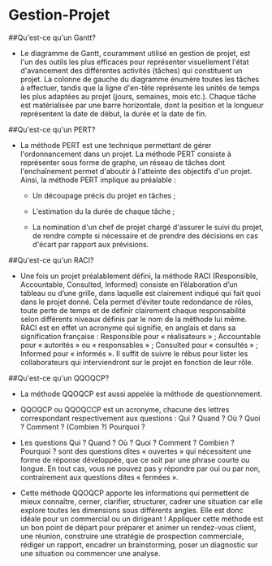 # Gestion-Projet


##Qu'est-ce qu'un Gantt?

- Le diagramme de Gantt, couramment utilisé en gestion de projet, est l'un des outils les plus efficaces pour représenter visuellement l'état d'avancement des différentes activités (tâches) qui constituent un projet. La colonne de gauche du diagramme énumère toutes les tâches à effectuer, tandis que la ligne d'en-tête représente les unités de temps les plus adaptées au projet (jours, semaines, mois etc.). Chaque tâche est matérialisée par une barre horizontale, dont la position et la longueur représentent la date de début, la durée et la date de fin.

##Qu'est-ce qu'un PERT?

- La méthode PERT est une technique permettant de gérer l'ordonnancement dans un projet. La méthode PERT consiste à représenter sous forme   de graphe, un réseau de tâches dont l'enchaînement permet d'aboutir à l'atteinte des objectifs d'un projet. Ainsi, la méthode PERT    implique au préalable :


   - Un découpage précis du projet en tâches ;
   
   - L'estimation du la durée de chaque tâche ;

   - La nomination d'un chef de projet chargé d'assurer le suivi du projet, de rendre compte si nécessaire et de prendre des décisions en      cas d'écart par rapport aux prévisions.
   
##Qu'est-ce qu'un RACI?

- Une fois un projet préalablement défini, la méthode RACI (Responsible, Accountable, Consulted, Informed) consiste en l’élaboration d’un tableau ou d’une grille, dans laquelle est clairement indiqué qui fait quoi dans le projet donné. Cela permet d’éviter toute redondance de rôles, toute perte de temps et de définir clairement chaque responsabilité selon différents niveaux définis par le nom de la méthode lui même. RACI est en effet un acronyme qui signifie, en anglais et dans sa signification française : Responsible pour « réalisateurs » ; Accountable pour « autorités » ou « responsables » ; Consulted pour « consultés » ; Informed pour « informés ». Il suffit de suivre le rébus pour lister les collaborateurs qui interviendront sur le projet en fonction de leur rôle.

##Qu'est-ce qu'un QQOQCP?

- La méthode QQOQCP est aussi appelée la méthode de questionnement.


- QQOQCP ou QQOQCCP est un acronyme, chacune des lettres correspondant respectivement aux questions :  Qui ? Quand ? Où ? Quoi ? Comment   ? (Combien ?) Pourquoi ?

- Les questions Qui ? Quand ? Où ? Quoi ? Comment ? Combien ? Pourquoi ? sont des questions dites « ouvertes » qui nécessitent une forme de réponse développée, que ce soit par une phrase courte ou longue. En tout cas, vous ne pouvez pas y répondre par oui ou par non, contrairement aux questions dites « fermées ».



- Cette méthode QQOQCP apporte les informations qui permettent de mieux connaître, cerner, clarifier, structurer, cadrer une situation car elle explore toutes les dimensions sous différents angles.  Elle est donc idéale pour un commercial ou un dirigeant ! Appliquer cette méthode est un bon point de départ pour préparer et animer un rendez-vous client, une réunion,  construire une stratégie de prospection commerciale, rédiger un rapport, encadrer un brainstorming, poser un diagnostic sur une situation ou commencer une analyse.

